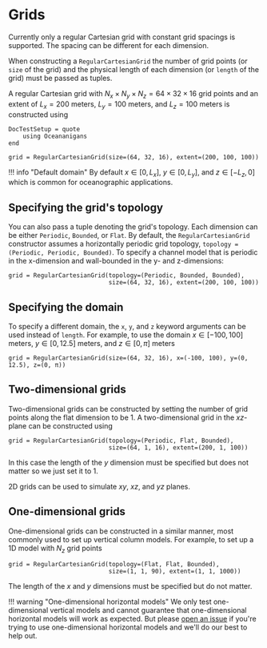# Grids

Currently only a regular Cartesian grid with constant grid spacings is supported. The spacing can be different for each
dimension.

When constructing a `RegularCartesianGrid` the number of grid points (or `size` of the grid) and the physical length
of each dimension (or `length` of the grid) must be passed as tuples.

A regular Cartesian grid with $N_x \times N_y \times N_z = 64 \times 32 \times 16$ grid points and an extent of
$L_x = 200$ meters, $L_y = 100$ meters, and $L_z = 100$ meters is constructed using

```@meta
DocTestSetup = quote
    using Oceananigans
end
```

```jldoctest
grid = RegularCartesianGrid(size=(64, 32, 16), extent=(200, 100, 100))
```

!!! info "Default domain"
    By default $x \in [0, L_x]$, $y \in [0, L_y]$, and $z \in [-L_z, 0]$ which is common for oceanographic applications.

## Specifying the grid's topology

You can also pass a tuple denoting the grid's topology. Each dimension can be either `Periodic`, `Bounded`, or `Flat`.
By default, the `RegularCartesianGrid` constructor assumes a horizontally periodic grid topology,
`topology = (Periodic, Periodic, Bounded)`. To specify a channel model that is periodic in the x-dimension and wall-bounded
in the y- and z-dimensions:

```jldoctest
grid = RegularCartesianGrid(topology=(Periodic, Bounded, Bounded),
                            size=(64, 32, 16), extent=(200, 100, 100))
```

## Specifying the domain

To specify a different domain, the `x`, `y`, and `z` keyword arguments can be used instead of `length`. For example,
to use the domain $x \in [-100, 100]$ meters, $y \in [0, 12.5]$ meters, and $z \in [0, \pi]$ meters

```jldoctest
grid = RegularCartesianGrid(size=(64, 32, 16), x=(-100, 100), y=(0, 12.5), z=(0, π))
```

## Two-dimensional grids

Two-dimensional grids can be constructed by setting the number of grid points along the flat dimension to be 1. A
two-dimensional grid in the $xz$-plane can be constructed using

```jldoctest
grid = RegularCartesianGrid(topology=(Periodic, Flat, Bounded),
                            size=(64, 1, 16), extent=(200, 1, 100))
```

In this case the length of the $y$ dimension must be specified but does not matter so we just set it to 1.

2D grids can be used to simulate $xy$, $xz$, and $yz$ planes.

## One-dimensional grids

One-dimensional grids can be constructed in a similar manner, most commonly used to set up vertical column models. For
example, to set up a 1D model with $N_z$ grid points

```jldoctest
grid = RegularCartesianGrid(topology=(Flat, Flat, Bounded),
                            size=(1, 1, 90), extent=(1, 1, 1000))
```

The length of the $x$ and $y$ dimensions must be specified but do not matter.

!!! warning "One-dimensional horizontal models"
    We only test one-dimensional vertical models and cannot guarantee that one-dimensional horizontal models will work
    as expected. But please [open an issue](https://github.com/CLiMA/Oceananigans.jl/issues/new) if you're trying to
    use one-dimensional horizontal models and we'll do our best to help out.
